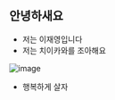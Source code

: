 ## 안녕하새요

- 저는 이재영입니다
- 저는 치이카와를 조아해요

![image](https://github.com/user-attachments/assets/d0e08e3d-d784-4f06-a6de-77e5296b338a)

- 행복하게 살자
